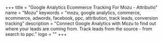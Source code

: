 +++
title = "Google Analytics Ecommerce Tracking For Mozu - Attributio"
name = "Mozu"
keywords = "mozu, google analytics, commerce, ecommerce, adwords, facebook, ppc, attribution, track leads, conversion tracking"
description = "Connect Google Analytics with Mozu to find out where your leads are coming from. Track leads from the source - from search to ppc."
logo = ""
+++
